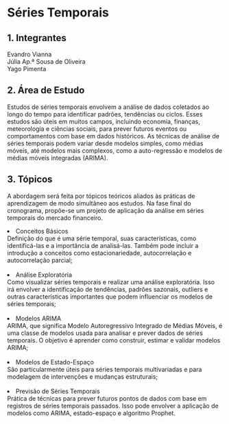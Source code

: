 # Séries Temporais
## **1. Integrantes**<br>
Evandro Vianna <br>
Júlia Ap.ª Sousa de Oliveira <br>
Yago Pimenta <br>

## **2. Área de Estudo**<br>
Estudos de séries temporais envolvem a análise de dados coletados ao longo do tempo para identificar padrões, tendências ou ciclos. Esses estudos são úteis em muitos campos, incluindo economia, finanças, meteorologia e ciências sociais, para prever futuros eventos ou comportamentos com base em dados históricos. As técnicas de análise de séries temporais podem variar desde modelos simples, como médias móveis, até modelos mais complexos, como a auto-regressão e modelos de médias móveis integradas (ARIMA).<br>

## **3. Tópicos**
A abordagem será feita por tópicos teóricos aliados às práticas de aprendizagem de modo simultâneo aos estudos. Na fase final do cronograma, propõe-se um projeto de aplicação da análise em séries temporais do mercado financeiro.<br>

<li> Conceitos Básicos <br>
  Definição do que é uma série temporal, suas características, como identificá-las e a importância de analisá-las. Também pode incluir a introdução a conceitos como estacionariedade, autocorrelação e autocorrelação parcial;</li><br> 

<li> Análise Exploratória <br>
  Como visualizar séries temporais e realizar uma análise exploratória. Isso irá envolver a identificação de tendências, padrões sazonais, outliers e outras características importantes que podem influenciar os modelos de séries temporais;</li><br>

<li> Modelos ARIMA <br>
  ARIMA, que significa Modelo Autoregressivo Integrado de Médias Móveis, é uma classe de modelos usada para analisar e prever dados de séries temporais. O objetivo é aprender como construir, estimar e validar modelos ARIMA; </li><br>

<li> Modelos de Estado-Espaço <br>
  São particularmente úteis para séries temporais multivariadas e para modelagem de intervenções e mudanças estruturais; </li><br>

<li> Previsão de Séries Temporais <br>
  Prática de técnicas para prever futuros pontos de dados com base em registros de séries temporais passados. Isso pode envolver a aplicação de modelos como ARIMA, estado-espaço e algoritmo Prophet. </li><br>
